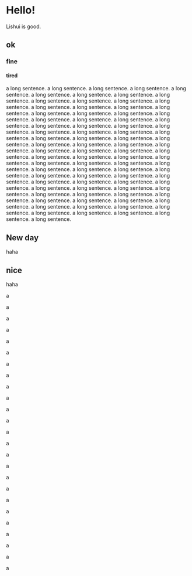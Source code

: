 # Hello!

Lishui is good.

## ok
### fine
#### tired
a long sentence. a long sentence. a long sentence. a long sentence. a long sentence. a long sentence. a long sentence. a long sentence. a long sentence. a long sentence. a long sentence. a long sentence. a long sentence. a long sentence. a long sentence. a long sentence. a long sentence. a long sentence. a long sentence. a long sentence. a long sentence. a long sentence. a long sentence. a long sentence. a long sentence. a long sentence. a long sentence. a long sentence. a long sentence. a long sentence. a long sentence. a long sentence. a long sentence. a long sentence. a long sentence. a long sentence. a long sentence. a long sentence. a long sentence. a long sentence. a long sentence. a long sentence. a long sentence. a long sentence. a long sentence. a long sentence. a long sentence. a long sentence. a long sentence. a long sentence. a long sentence. a long sentence. a long sentence. a long sentence. a long sentence. a long sentence. a long sentence. a long sentence. a long sentence. a long sentence. a long sentence. a long sentence. a long sentence. a long sentence. a long sentence. a long sentence. a long sentence. a long sentence. a long sentence. a long sentence. a long sentence. a long sentence. a long sentence. a long sentence. a long sentence. a long sentence. a long sentence. a long sentence. a long sentence. a long sentence. a long sentence. a long sentence. a long sentence. a long sentence. a long sentence. a long sentence. 
## New day
haha
## nice
haha

a

a

a

a

a

a

a

a

a

a

a


a

a

a

a

a

a


a

a

a

a

a

a

a

a
